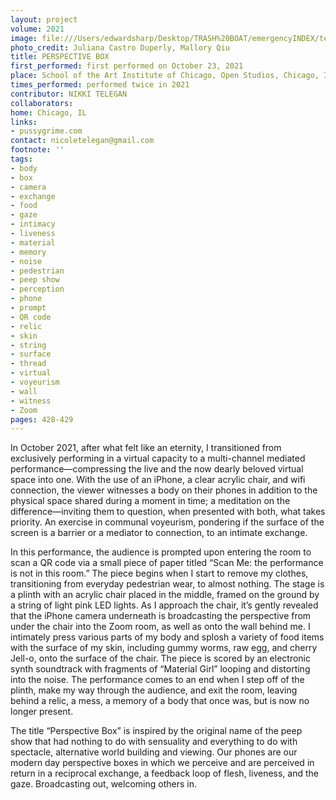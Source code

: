 ```yaml
---
layout: project
volume: 2021
image: file:///Users/edwardsharp/Desktop/TRASH%20BOAT/emergencyINDEX/ten_plus/guts/Links/1665462490425__PERSPECTIVE_BOX--Nikki_Telegan.jpg
photo_credit: Juliana Castro Duperly, Mallory Qiu
title: PERSPECTIVE BOX
first_performed: first performed on October 23, 2021
place: School of the Art Institute of Chicago, Open Studios, Chicago, IL
times_performed: performed twice in 2021
contributor: NIKKI TELEGAN
collaborators:
home: Chicago, IL
links:
- pussygrime.com
contact: nicoletelegan@gmail.com
footnote: ''
tags:
- body
- box
- camera
- exchange
- food
- gaze
- intimacy
- liveness
- material
- memory
- noise
- pedestrian
- peep show
- perception
- phone
- prompt
- QR code
- relic
- skin
- string
- surface
- thread
- virtual
- voyeurism
- wall
- witness
- Zoom
pages: 428-429
---
```


In October 2021, after what felt like an eternity, I transitioned from exclusively performing in a virtual capacity to a multi-channel mediated performance—compressing the live and the now dearly beloved virtual space into one. With the use of an iPhone, a clear acrylic chair, and wifi connection, the viewer witnesses a body on their phones in addition to the physical space shared during a moment in time; a meditation on the difference—inviting them to question, when presented with both, what takes priority. An exercise in communal voyeurism, pondering if the surface of the screen is a barrier or a mediator to connection, to an intimate exchange. 

In this performance, the audience is prompted upon entering the room to scan a QR code via a small piece of paper titled “Scan Me: the performance is not in this room.” The piece begins when I start to remove my clothes, transitioning from everyday pedestrian wear, to almost nothing. The stage is a plinth with an acrylic chair placed in the middle, framed on the ground by a string of light pink LED lights. As I approach the chair, it’s gently revealed that the iPhone camera underneath is broadcasting the perspective from under the chair into the Zoom room, as well as onto the wall behind me. I intimately press various parts of my body and splosh a variety of food items with the surface of my skin, including gummy worms, raw egg, and cherry Jell-o, onto the surface of the chair. The piece is scored by an electronic synth soundtrack with fragments of “Material Girl” looping and distorting into the noise. The performance comes to an end when I step off of the plinth, make my way through the audience, and exit the room, leaving behind a relic, a mess, a memory of a body that once was, but is now no longer present. 

The title “Perspective Box” is inspired by the original name of the peep show that had nothing to do with sensuality and everything to do with spectacle, alternative world building and viewing. Our phones are our modern day perspective boxes in which we perceive and are perceived in return in a reciprocal exchange, a feedback loop of flesh, liveness, and the gaze. Broadcasting out, welcoming others in.